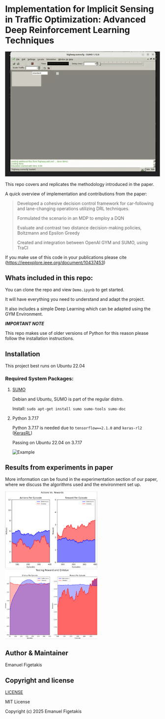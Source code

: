 # Implementation for Implicit Sensing in Traffic Optimization: Advanced Deep Reinforcement Learning Techniques

<img src="Demogif.gif" alt="drawing" width="600">


This repo covers and replicates the methodology introduced in the paper. 

A quick overview of implementation and contributions from the paper:

> Developed a cohesive decision control framework for car-following and lane-changing operations utilizing DRL techniques.
> 
> Formulated the scenario in an MDP to employ a DQN
>
> Evaluate and contrast two distance decision-making policies, Boltzmann and Epsilon Greedy
>
> Created and integration between OpenAI GYM and SUMO, using TraCI

If you make use of this code in your publications please cite (https://ieeexplore.ieee.org/document/10437453)


## Whats included in this repo:

You can clone the repo and view ```Demo.ipynb``` to get started. 

It will have everything you need to understand and adapt the project.

It also includes a simple Deep Learning which can be adapted using the GYM Environment.

***IMPORTANT NOTE*** 

This repo makes use of older versions of Python for this reason please follow the installation instructions.

## Installation

This project best runs on Ubuntu 22.04

### Required System Packages:

1. [SUMO](https://sumo.dlr.de/docs/index.html) 

    Debian and Ubuntu, SUMO is part of the regular distro. 
    
    Install: ```sudo apt-get install sumo sumo-tools sumo-doc```

2. Python 3.7.17 
    
    Python 3.7.17 is needed due to ```tensorflow==2.1.0``` and ```keras-rl2``` ([KerasRL](https://github.com/inarikami/keras-rl2))

    Passing on Ubuntu 22.04 on 3.7.17
    
    ![Example](https://github.com/EPFigetakis/Implicit-Sensing-Traffic/actions/workflows/ci.yml/badge.svg)



## Results from experiments in paper

More information can be found in the experimentation section of our paper, where we discuss the algorithms used and the environment set up.

<img src="ActionsRewards.png" alt="drawing" width="300"/>  <img src="TestingReward.png" alt="drawing" width="300"/>

## Author & Maintainer

Emanuel Figetakis

## Copyright and license

[LICENSE](LICENSE)

MIT License

Copyright (c) 2025 Emanuel Figetakis

